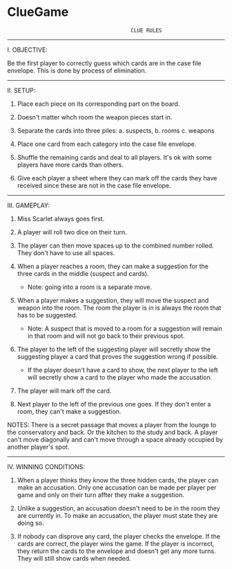 # ClueGame
                                            CLUE RULES
---------------------------------------------------------------------

I. OBJECTIVE: 

Be the first player to correctly guess which cards are in the case file envelope. This is done by process of elimination.

---------------------------------------------------------------------

II. SETUP:

1. Place each piece on its corresponding part on the board.

2. Doesn't matter whch room the weapon pieces start in.

3. Separate the cards into three piles: 
        a. suspects, 
        b. rooms
        c. weapons

4. Place one card from each category into the case file envelope.

5. Shuffle the remaining cards and deal to all players. It's ok with some players have more cards than others.

6. Give each player a sheet where they can mark off the cards they have received since these are not in the case file envelope.

---------------------------------------------------------------------

III. GAMEPLAY:

1. Miss Scarlet always goes first.

2. A player will roll two dice on their turn.

3. The player can then move spaces up to the combined number rolled. They don't have to use all spaces.

4. When a player reaches a room, they can make a suggestion for the three cards in the middle (suspect and cards). 
    - Note: going into a room is a separate move.

5. When a player makes a suggestion, they will move the suspect and weapon into the room. The room the player is in is always the room that has to be suggested.
    - Note: A suspect that is moved to a room for a suggestion will remain in that room and will not go back to their previous spot.

6. The player to the left of the suggesting player will secretly show the suggesting player a card that proves the suggestion wrong if possible.
    - If the player doesn't have a card to show, the next player to the left will secretly show a card to the player who made the accusation.

7. The player will mark off the card.

8. Next player to the left of the previous one goes. If they don't enter a room, they can't make a suggestion.

NOTES: There is a secret passage that moves a player from the lounge to the conservatory and back. Or the kitchen to the study and back. A player can't move diagonally and can't move through a space already occupied by another player's spot.

---------------------------------------------------------------------

IV. WINNING CONDITIONS:

1. When a player thinks they know the three hidden cards, the player can make an accusation. Only one accusation can be made per player per game and only on their turn affter they make a suggestion.

2. Unlike a suggestion, an accusation doesn't need to be in the room they are currently in. To make an accusation, the player must state they are doing so.

2. If nobody can disprove any card, the player checks the envelope. If the cards are correct, the player wins the game. If the player is incorrect, they return the cards to the envelope and doesn't get any more turns. They will still show cards when needed.